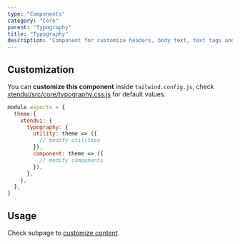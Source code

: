 ```yaml
---
type: "Components"
category: "Core"
parent: "Typography"
title: "Typography"
description: "Component for customize headers, body text, text tags and lists."
---
```


## Customization

You can **customize this component** inside `tailwind.config.js`, check [xtendui/src/core/typography.css.js](https://github.com/minimit/xtendui/blob/beta/src/core/typography.css.js) for default values.

```jsx
module.exports = {
  theme:{
    xtendui: {
      typography: {
        utility: theme => ({
          // modify utilities
        }),
        component: theme => ({
          // modify components
        }),
      },
    },
  },
}
```

## Usage

Check subpage to [customize content](/components/core/typography/content).
